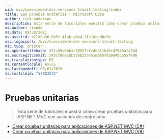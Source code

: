 ```yaml
---
uid: mvc/overview/older-versions-1/unit-testing/index
title: Las pruebas unitarias | Microsoft Docs
author: rick-anderson
description: Esta serie de tutoriales muestra cómo crear pruebas unitarias para ASP.NET MVC con acciones de controlador.
ms.author: riande
ms.date: 09/28/2011
ms.assetid: b21d9a30-6b5c-41ab-a8e4-2fa18acd8e9b
msc.legacyurl: /mvc/overview/older-versions-1/unit-testing
msc.type: chapter
ms.openlocfilehash: d51c89c6b61c7092fcfcdbd11bd0cd7940afa70d
ms.sourcegitcommit: 24b1f6decbb17bb22a45166e5fdb0845c65af498
ms.translationtype: MT
ms.contentlocale: es-ES
ms.lasthandoff: 03/01/2019
ms.locfileid: "57023872"
---
```

<a name="unit-testing"></a>Pruebas unitarias
====================
> Esta serie de tutoriales muestra cómo crear pruebas unitarias para ASP.NET MVC con acciones de controlador.


- [Crear pruebas unitarias para aplicaciones de ASP.NET MVC (C#)](creating-unit-tests-for-asp-net-mvc-applications-cs.md)
- [Crear pruebas unitarias para aplicaciones de ASP.NET MVC (VB)](creating-unit-tests-for-asp-net-mvc-applications-vb.md)

